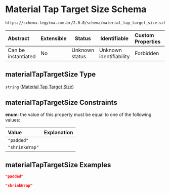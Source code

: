 # Material Tap Target Size Schema

```txt
https://schema.legytma.com.br/2.0.0/schema/material_tap_target_size.schema.json#/properties/materialTapTargetSize
```




| Abstract            | Extensible | Status         | Identifiable            | Custom Properties | Additional Properties | Access Restrictions | Defined In                                                                                        |
| :------------------ | ---------- | -------------- | ----------------------- | :---------------- | --------------------- | ------------------- | ------------------------------------------------------------------------------------------------- |
| Can be instantiated | No         | Unknown status | Unknown identifiability | Forbidden         | Allowed               | none                | [button_theme_data.schema.json\*](../schema/button_theme_data.schema.json) |

## materialTapTargetSize Type

`string` ([Material Tap Target Size](button_theme_data-properties-material-tap-target-size.md))

## materialTapTargetSize Constraints

**enum**: the value of this property must be equal to one of the following values:

| Value          | Explanation |
| :------------- | ----------- |
| `"padded"`     |             |
| `"shrinkWrap"` |             |

## materialTapTargetSize Examples

```json
"padded"
```

```json
"shrinkWrap"
```
